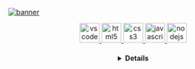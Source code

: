 [![banner](./banner.png)](https://github.com/arthurrferoni)

  <p align="center">
   <a href="https://code.visualstudio.com/">
      <img src="https://cdn.jsdelivr.net/gh/devicons/devicon/icons/vscode/vscode-original.svg" alt="vscode" width="40" height="40"/>
   </a>
   <a href="https://developer.mozilla.org/pt-BR/docs/Web/HTML">
      <img src="https://cdn.jsdelivr.net/gh/devicons/devicon/icons/html5/html5-plain.svg" alt="html5" width="40" height="40"/>
   </a>
   <a href="https://developer.mozilla.org/pt-BR/docs/Web/CSS">
      <img src="https://cdn.jsdelivr.net/gh/devicons/devicon/icons/css3/css3-plain.svg" alt="css3" width="40" height="40"/>
   </a>
   <a href="https://developer.mozilla.org/en-US/docs/Web/JavaScript">
      <img src="https://cdn.jsdelivr.net/gh/devicons/devicon/icons/javascript/javascript-original.svg" alt="javascript" width="40" height="40"/>
   </a>
   <a href="https://nodejs.org">
      <img src="https://cdn.jsdelivr.net/gh/devicons/devicon/icons/nodejs/nodejs-original.svg" alt="nodejs" width="40" height="40"/>
 
</p>

<h4 align="center">
<details>
<summary>Mais...</summary>
<h1 align="center"><img src="https://media.giphy.com/media/hvRJCLFzcasrR4ia7z/giphy.gif" width="25px">Oi meu nome é Arthur Ferroni</h1></img>

<p align="center">
  <a href="https://github.com/arthurrferroni">
    <img
      align="center"
      height="150em"
      src="https://github-readme-stats.vercel.app/api?username=arthurrferroni&show_icons=true&include_all_commits=true&count_private=true&theme=tokyonight"
    />
  </a>
  <a href="https://github.com/arthurrferroni">
    <img
      align="center"
      height="150em"
      src="https://github-readme-stats.vercel.app/api/top-langs/?username=arthurrferroni&show_icons=true&include_all_commits=true&count_private=true&layout=compact&theme=tokyonight"
    />
  </a>
</p>


<p align="center">
  <a href="https://github.com/arthurrferroni">
    <img
      align="center"
      src="https://github-profile-trophy.vercel.app/?username=arthurrferroni&theme=onedark&no-frame=true&row=1&&margin-w=20&no-bg=true"
    />
  </a>
</a>
</p>

<h3 align="center">Trabalhando em:</h3>

<p align="center">
  <a href="https://github.com/arthurrferroni/">
    <img
      align="center"
      height="120em"
      src="https://github-readme-stats.vercel.app/api/pin/?username=arthurrferroni&repo=LuanderFarias&theme=tokyonight">
    </img>
  </a>
</p>

<h3 align="center">Sobre mim:</h3>

<p align="center">
  <a href="https://instagram.com/arthurferroni/">
    <img
      align="center"
      src="https://img.shields.io/badge/Instagram-1C1C1C?style=for-the-badge&logo=instagram&logoColor=00FFFF"
    />
  </a>
  <a href="https://twitter.com/">
    <img
      align="center"
      src="https://img.shields.io/badge/Twitter-1C1C1C?style=for-the-badge&logo=twitter&logoColor=00FFFF"
    />
  <a href="https://www.linkedin.com/in/arthurferroni/">
    <img
         align="center"
         src="https://img.shields.io/badge/LinkedIn-1C1C1C?style=for-the-badge&logo=linkedin&logoColor=00FFFF"
  </a>
  
</p>
<h5 align="center">Seu @arthurrferroni</h5>
</details>
<!---
arthurrferroni/arthurrferroni is a ✨ special ✨ repository because its `README.md` (this file) appears on your GitHub profile.
You can click the Preview link to take a look at your changes.
--->

